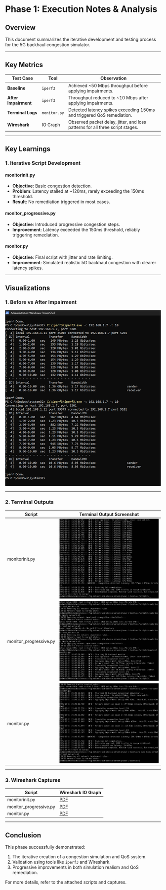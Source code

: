 # Phase 1: Execution Notes & Analysis

## Overview

This document summarizes the iterative development and testing process for the 5G backhaul congestion simulator.

---

## Key Metrics

| Test Case           | Tool       | Observation                                                                 |
|---------------------|------------|-----------------------------------------------------------------------------|
| **Baseline**        | `iperf3`   | Achieved ~50 Mbps throughput before applying impairments.                   |
| **After Impairment**| `iperf3`   | Throughput reduced to ~10 Mbps after applying impairments.                  |
| **Terminal Logs**   | `monitor.py` | Detected latency spikes exceeding 150ms and triggered QoS remediation.     |
| **Wireshark**       | IO Graph   | Observed packet delay, jitter, and loss patterns for all three script stages.|

---

## Key Learnings

### 1. Iterative Script Development

#### **monitorinit.py**
- **Objective**: Basic congestion detection.
- **Problem**: Latency stalled at ~120ms, rarely exceeding the 150ms threshold.
- **Result**: No remediation triggered in most cases.

#### **monitor_progressive.py**
- **Objective**: Introduced progressive congestion steps.
- **Improvement**: Latency exceeded the 150ms threshold, reliably triggering remediation.

#### **monitor.py**
- **Objective**: Final script with jitter and rate limiting.
- **Improvement**: Simulated realistic 5G backhaul congestion with clearer latency spikes.

---

## Visualizations

### 1. Before vs After Impairment
![Before vs After](./BackhaulOut/before-vs-after-impair-network.sh.png)

---

### 2. Terminal Outputs

| Script            | Terminal Output Screenshot                     |
|-------------------|-----------------------------------------------|
| monitorinit.py    | ![Monitor Init Output](./BackhaulOut/monitorinit.py_output.png) |
| monitor_progressive.py | ![Monitor Progressive Output](./BackhaulOut/monitor_progressive.py_output.png) |
| monitor.py        | ![Monitor Output](./BackhaulOut/monitor.py_output.png) |

---

### 3. Wireshark Captures

| Script                 | Wireshark IO Graph                       |
|------------------------|-------------------------------------------|
| monitorinit.py         | [PDF](./BackhaulOut/monitor-init-wireshark.pdf) |
| monitor_progressive.py | [PDF](./BackhaulOut/monitor-progressive-wireshark.pdf) |
| monitor.py             | [PDF](./BackhaulOut/monitor-wireshark.pdf) |

---

## Conclusion

This phase successfully demonstrated:
1. The iterative creation of a congestion simulation and QoS system.
2. Validation using tools like `iperf3` and Wireshark.
3. Progressive improvements in both simulation realism and QoS remediation.

For more details, refer to the attached scripts and captures.